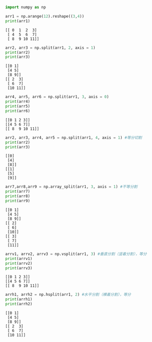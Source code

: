 

```python
import numpy as np
```


```python
arr1 = np.arange(12).reshape((3,4))
print(arr1)
```

    [[ 0  1  2  3]
     [ 4  5  6  7]
     [ 8  9 10 11]]



```python
arr2, arr3 = np.split(arr1, 2, axis = 1)
print(arr2)
print(arr3)
```

    [[0 1]
     [4 5]
     [8 9]]
    [[ 2  3]
     [ 6  7]
     [10 11]]



```python
arr4, arr5, arr6 = np.split(arr1, 3, axis = 0)
print(arr4)
print(arr5)
print(arr6)
```

    [[0 1 2 3]]
    [[4 5 6 7]]
    [[ 8  9 10 11]]



```python
arr2, arr3, arr4, arr5 = np.split(arr1, 4, axis = 1) #等分切割
print(arr2)
print(arr3)
```

    [[0]
     [4]
     [8]]
    [[1]
     [5]
     [9]]



```python
arr7,arr8,arr9 = np.array_split(arr1, 3, axis = 1) #不等分割
print(arr7)
print(arr8)
print(arr9)
```

    [[0 1]
     [4 5]
     [8 9]]
    [[ 2]
     [ 6]
     [10]]
    [[ 3]
     [ 7]
     [11]]



```python
arrv1, arrv2, arrv3 = np.vsplit(arr1, 3) #垂直分割（竖着分割），等分
print(arrv1)
print(arrv2)
print(arrv3)
```

    [[0 1 2 3]]
    [[4 5 6 7]]
    [[ 8  9 10 11]]



```python
arrh1, arrh2 = np.hsplit(arr1, 2) #水平分割（横着分割），等分
print(arrh1)
print(arrh2)
```

    [[0 1]
     [4 5]
     [8 9]]
    [[ 2  3]
     [ 6  7]
     [10 11]]



```python

```
